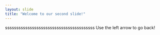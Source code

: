 ```yaml
---
layout: slide
title: "Welcome to our second slide!"
---
```

ssssssssssssssssssssssssssssssssssssssss
Use the left arrow to go back!

